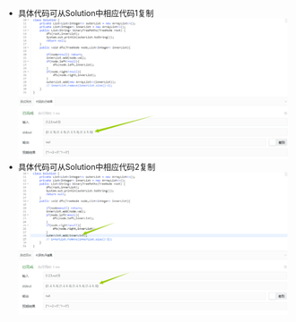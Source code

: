 * 具体代码可从Solution中相应代码1复制
  ![binaryTree](./img/problem257(1).png "binaryTree")
* 具体代码可从Solution中相应代码2复制
  ![binaryTree](./img/problem257(2).png "binaryTree")